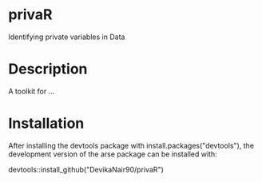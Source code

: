 # privaR
Identifying private variables in Data

# Description

A toolkit for ... 

# Installation

After installing the devtools package with install.packages("devtools"), the development 
version of the arse package can be installed with:

devtools::install_github("DevikaNair90/privaR")


